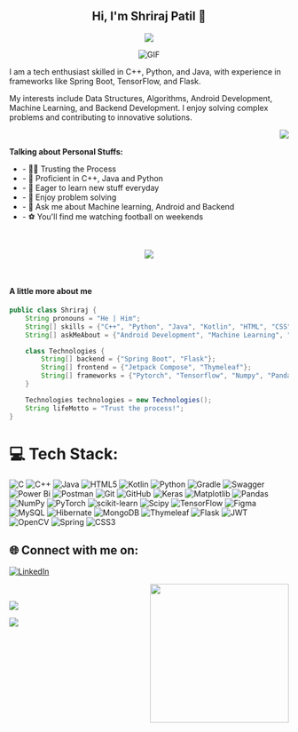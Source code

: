 <h2 align="center">Hi, I'm Shriraj Patil 👋</h2>
<p align="center">
  <a align="center" href="https://git.io/typing-svg"><img src="https://readme-typing-svg.demolab.com/?lines=Welcome+to+my+GitHub+profile+ 😊;Java+Developer+☕,+ Machine+Learning+🤖"/></a>
</p>
<p align="center">
<img align="middle" alt="GIF" src="https://i.pinimg.com/originals/fb/c6/f3/fbc6f31bd3b84159470b973aca7e0f97.gif" />
</p>
I am a tech enthusiast skilled in C++, Python, and Java, with experience in frameworks like Spring Boot, TensorFlow, and Flask.

My interests include Data Structures, Algorithms, Android Development, Machine Learning, and Backend Development. I enjoy solving complex problems and contributing to innovative solutions.

<img align="right" src="https://i.gifer.com/5SM.gif">
<br>

**Talking about Personal Stuffs:**
<ul>
  <li>- 👨‍💻 Trusting the Process</li>
  <li>- 🤔 Proficient in C++, Java and Python</li>
  <li>- 🔭 Eager to learn new stuff everyday</li>
  <li>- 🌱 Enjoy problem solving</li>
  <li>- 💬 Ask me about Machine learning, Android and Backend</li>
  <li>- ⚽ You'll find me watching football on weekends</li>
</ul>
<br>
<p align="center">
<img align="middle" src="https://media.giphy.com/headers/GitHub/w8ZJLtJbmuph.gif">
</p>
<br>

#### A little more about me
```java
public class Shriraj {
    String pronouns = "He | Him";
    String[] skills = {"C++", "Python", "Java", "Kotlin", "HTML", "CSS"};
    String[] askMeAbout = {"Android Development", "Machine Learning", "Backend Development"};

    class Technologies {
        String[] backend = {"Spring Boot", "Flask"};
        String[] frontend = {"Jetpack Compose", "Thymeleaf"};
        String[] frameworks = {"Pytorch", "Tensorflow", "Numpy", "Pandas"};
    }

    Technologies technologies = new Technologies();
    String lifeMotto = "Trust the process!";
}

```
# 💻 Tech Stack:
![C](https://img.shields.io/badge/c-%2300599C.svg?style=for-the-badge&logo=c&logoColor=white) ![C++](https://img.shields.io/badge/c++-%2300599C.svg?style=for-the-badge&logo=c%2B%2B&logoColor=white) ![Java](https://img.shields.io/badge/java-%23ED8B00.svg?style=for-the-badge&logo=openjdk&logoColor=white) ![HTML5](https://img.shields.io/badge/html5-%23E34F26.svg?style=for-the-badge&logo=html5&logoColor=white) ![Kotlin](https://img.shields.io/badge/kotlin-%237F52FF.svg?style=for-the-badge&logo=kotlin&logoColor=white) ![Python](https://img.shields.io/badge/python-3670A0?style=for-the-badge&logo=python&logoColor=ffdd54) ![Gradle](https://img.shields.io/badge/Gradle-02303A.svg?style=for-the-badge&logo=Gradle&logoColor=white) ![Swagger](https://img.shields.io/badge/-Swagger-%23Clojure?style=for-the-badge&logo=swagger&logoColor=white) ![Power Bi](https://img.shields.io/badge/power_bi-F2C811?style=for-the-badge&logo=powerbi&logoColor=black) ![Postman](https://img.shields.io/badge/Postman-FF6C37?style=for-the-badge&logo=postman&logoColor=white) ![Git](https://img.shields.io/badge/git-%23F05033.svg?style=for-the-badge&logo=git&logoColor=white) ![GitHub](https://img.shields.io/badge/github-%23121011.svg?style=for-the-badge&logo=github&logoColor=white) ![Keras](https://img.shields.io/badge/Keras-%23D00000.svg?style=for-the-badge&logo=Keras&logoColor=white) ![Matplotlib](https://img.shields.io/badge/Matplotlib-%23ffffff.svg?style=for-the-badge&logo=Matplotlib&logoColor=black) ![Pandas](https://img.shields.io/badge/pandas-%23150458.svg?style=for-the-badge&logo=pandas&logoColor=white) ![NumPy](https://img.shields.io/badge/numpy-%23013243.svg?style=for-the-badge&logo=numpy&logoColor=white) ![PyTorch](https://img.shields.io/badge/PyTorch-%23EE4C2C.svg?style=for-the-badge&logo=PyTorch&logoColor=white) ![scikit-learn](https://img.shields.io/badge/scikit--learn-%23F7931E.svg?style=for-the-badge&logo=scikit-learn&logoColor=white) ![Scipy](https://img.shields.io/badge/SciPy-%230C55A5.svg?style=for-the-badge&logo=scipy&logoColor=%white) ![TensorFlow](https://img.shields.io/badge/TensorFlow-%23FF6F00.svg?style=for-the-badge&logo=TensorFlow&logoColor=white) ![Figma](https://img.shields.io/badge/figma-%23F24E1E.svg?style=for-the-badge&logo=figma&logoColor=white) ![MySQL](https://img.shields.io/badge/mysql-4479A1.svg?style=for-the-badge&logo=mysql&logoColor=white) ![Hibernate](https://img.shields.io/badge/Hibernate-59666C?style=for-the-badge&logo=Hibernate&logoColor=white) ![MongoDB](https://img.shields.io/badge/MongoDB-%234ea94b.svg?style=for-the-badge&logo=mongodb&logoColor=white) ![Thymeleaf](https://img.shields.io/badge/Thymeleaf-%23005C0F.svg?style=for-the-badge&logo=Thymeleaf&logoColor=white) ![Flask](https://img.shields.io/badge/flask-%23000.svg?style=for-the-badge&logo=flask&logoColor=white) ![JWT](https://img.shields.io/badge/JWT-black?style=for-the-badge&logo=JSON%20web%20tokens) ![OpenCV](https://img.shields.io/badge/opencv-%23white.svg?style=for-the-badge&logo=opencv&logoColor=white) ![Spring](https://img.shields.io/badge/spring-%236DB33F.svg?style=for-the-badge&logo=spring&logoColor=white) ![CSS3](https://img.shields.io/badge/css3-%231572B6.svg?style=for-the-badge&logo=css3&logoColor=white)

## 🌐 Connect with me on:
[![LinkedIn](https://img.shields.io/badge/LinkedIn-%230077B5.svg?logo=linkedin&logoColor=white)](https://linkedin.com/in/shriraj-patil)  
<!-- ### 🚀 My contributions! Whose <img src= "https://c.tenor.com/BczFoyx41WoAAAAj/swallowed-the-mighty-ones.gif" width= "30" height= "30"> snake is this!? 😭
![Contribution grid snake animation](https://raw.githubusercontent.com/platane/snk/output/github-contribution-grid-snake-dark.svg)

📊 GitHub Stats:
![](https://github-readme-stats.vercel.app/api?username=shri-raj&theme=tokyonight&hide_border=false&include_all_commits=false&count_private=false)<br/>
![](https://github-readme-streak-stats.herokuapp.com/?user=shri-raj&theme=tokyonight&hide_border=false)<br/> -->
<img align="right" src="https://media2.giphy.com/media/v1.Y2lkPTc5MGI3NjExb3IyZGxjMWxud3oyeWs5Y24zZjJmOWI2NjhwNTJ5ODQycW5qemYzZCZlcD12MV9pbnRlcm5hbF9naWZfYnlfaWQmY3Q9Zw/1gO2qJJs29aw0/giphy.gif" width="250">
<br>

![](https://github-readme-stats.vercel.app/api/top-langs/?username=shri-raj&theme=tokyonight&hide_border=false&include_all_commits=false&count_private=false&layout=compact)

![](https://quotes-github-readme.vercel.app/api?type=horizontal&theme=tokyonight)
